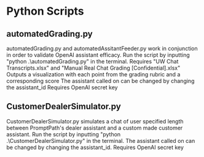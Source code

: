 # Python Scripts
## automatedGrading.py
automatedGrading.py and automatedAssitantFeeder.py work in conjunction in order to validate OpenAI assistant efficacy.
Run the script by inputting "python .\automatedGrading.py" in the terminal. Requires "UW Chat Transcripts.xlsx" and "Manual Real Chat Grading [Confidential].xlsx"
Outputs a visualization with each point from the grading rubric and a corresponding score
The assistant called on can be changed by changing the assistant_id
Requires OpenAI secret key

## CustomerDealerSimulator.py
CustomerDealerSimulator.py simulates a chat of user specified length between PromptPath's dealer assistant and a custom made customer assistant.
Run the script by inputting "python .\CustomerDealerSimulator.py" in the terminal.
The assistant called on can be changed by changing the assistant_id.
Requires OpenAI secret key
